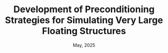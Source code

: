 ---
title: "Development of Preconditioning Strategies for Simulating Very Large Floating Structures"
collection: publications
category: theses
permalink: /publication/master_thesis
excerpt: 'This thesis report is part of my Master thesis project done at TU Delft'
date: May, 2025
venue: 'Master thesis'
slidesurl: 'http://shreyas02.github.io/files/master_thesis.pdf'
paperurl: 'http://shreyas02.github.io/files/master_thesis_ppt.pdf'
---